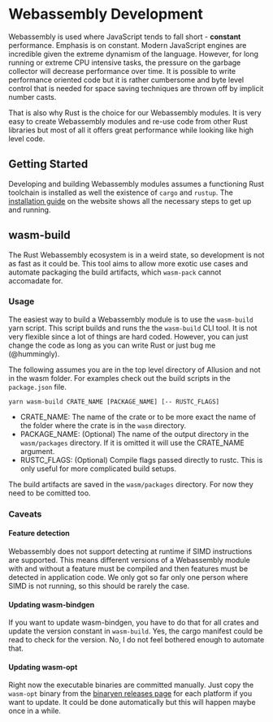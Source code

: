 # Webassembly Development

Webassembly is used where JavaScript tends to fall short - **constant** performance. Emphasis is on constant. Modern JavaScript engines are incredible given the extreme dynamism of the language. However, for long running or extreme CPU intensive tasks, the pressure on the garbage collector will decrease performance over time. It is possible to write performance oriented code but it is rather cumbersome and byte level control that is needed for space saving techniques are thrown off by implicit number casts.

That is also why Rust is the choice for our Webassembly modules. It is very easy to create Webassembly modules and re-use code from other Rust libraries but most of all it offers great performance while looking like high level code.

## Getting Started

Developing and building Webassembly modules assumes a functioning Rust toolchain is installed as well the existence of `cargo` and `rustup`. The [installation guide](https://www.rust-lang.org/tools/install) on the website shows all the necessary steps to get up and running.

## wasm-build

The Rust Webassembly ecosystem is in a weird state, so development is not as fast as it could be. This tool aims to allow more exotic use cases and automate packaging the build artifacts, which `wasm-pack` cannot accomadate for.

### Usage

The easiest way to build a Webassembly module is to use the `wasm-build` yarn script. This script builds and runs the the `wasm-build` CLI tool. It is not very flexible since a lot of things are hard coded. However, you can just change the code as long as you can write Rust or just bug me (@hummingly).

The following assumes you are in the top level directory of Allusion and not in the wasm folder. For examples check out the build scripts in the `package.json` file.

```
yarn wasm-build CRATE_NAME [PACKAGE_NAME] [-- RUSTC_FLAGS]
```

- CRATE_NAME: The name of the crate or to be more exact the name of the folder where the crate is in the `wasm` directory.
- PACKAGE_NAME: (Optional) The name of the output directory in the `wasm/packages` directory. If it is omitted it will use the CRATE_NAME argument.
- RUSTC_FLAGS: (Optional) Compile flags passed directly to rustc. This is only useful for more complicated build setups.

The build artifacts are saved in the `wasm/packages` directory. For now they need to be comitted too.

### Caveats

#### Feature detection

Webassembly does not support detecting at runtime if SIMD instructions are supported. This means different versions of a Webassembly module with and without a feature must be compiled and then features must be detected in application code. We only got so far only one person where SIMD is not running, so this should be rarely the case.

#### Updating wasm-bindgen

If you want to update wasm-bindgen, you have to do that for all crates and update the version constant in `wasm-build`. Yes, the cargo manifest could be read to check for the version. No, I do not feel bothered enough to automate that.

#### Updating wasm-opt

Right now the executable binaries are committed manually. Just copy the `wasm-opt` binary from the [binaryen releases page](https://github.com/WebAssembly/binaryen/releases) for each platform if you want to update. It could be done automatically but this will happen maybe once in a while.
